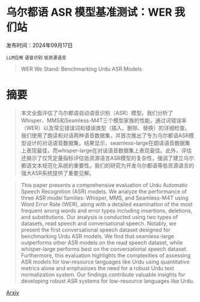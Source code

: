 # 乌尔都语 ASR 模型基准测试：WER 我们站

发布时间：2024年09月17日

`LLM应用` `语音识别` `低资源语言`

> WER We Stand: Benchmarking Urdu ASR Models

# 摘要

> 本文全面评估了乌尔都语自动语音识别（ASR）模型。我们分析了Whisper、MMS和Seamless-M4T三个模型家族的性能，通过词错误率（WER）以及常见错误词和错误类型（插入、删除、替换）的详细检查。我们使用了朗读和对话两种语音数据集，并首次推出了专为乌尔都语ASR模型设计的对话语音数据集。结果显示，seamless-large在朗读语音数据集上表现最佳，而whisper-large在对话语音数据集上表现最佳。此外，评估还揭示了仅凭定量指标评估低资源语言ASR模型的复杂性，强调了建立乌尔都语文本规范化系统的重要性。我们的研究为开发乌尔都语等低资源语言的强大ASR系统提供了重要见解。

> This paper presents a comprehensive evaluation of Urdu Automatic Speech Recognition (ASR) models. We analyze the performance of three ASR model families: Whisper, MMS, and Seamless-M4T using Word Error Rate (WER), along with a detailed examination of the most frequent wrong words and error types including insertions, deletions, and substitutions. Our analysis is conducted using two types of datasets, read speech and conversational speech. Notably, we present the first conversational speech dataset designed for benchmarking Urdu ASR models. We find that seamless-large outperforms other ASR models on the read speech dataset, while whisper-large performs best on the conversational speech dataset. Furthermore, this evaluation highlights the complexities of assessing ASR models for low-resource languages like Urdu using quantitative metrics alone and emphasizes the need for a robust Urdu text normalization system. Our findings contribute valuable insights for developing robust ASR systems for low-resource languages like Urdu.

[Arxiv](https://arxiv.org/abs/2409.11252)